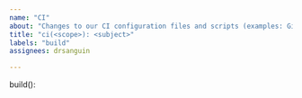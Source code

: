 ```yaml
---
name: "CI"
about: "Changes to our CI configuration files and scripts (examples: Github Actions, Dependabot)"
title: "ci(<scope>): <subject>"
labels: "build"
assignees: drsanguin

---
```

<!-- The header is mandatory and must conform to the Commit Message Header format.
build(<scope>): <short summary>
          │             │
          │             └─⫸ Summary in present tense. Not capitalized. No period at the end.
          │
          └─⫸ Commit Scope: deps|displays|speakers|common

The <summary> field is mandatory, the (<scope>) field is optional. -->
build(<scope>): <short summary>

<!-- The body is mandatory for all commits except for those of type "docs". When the body is present it must be at least 20 characters long and must conform to the Commit Message Body format.
Just as in the summary, use the imperative, present tense: "fix" not "fixed" nor "fixes".

Explain the motivation for the change in the commit message body. This commit message should explain why you are making the change. You can include a comparison of the previous behavior with the new behavior in order to illustrate the impact of the change.-->
<body>

<!-- The footer is optional. The Commit Message Footer format describes what the footer is used for and the structure it must have.
The footer can contain information about breaking changes and deprecations and is also the place to reference GitHub issues and other PRs that this commit closes or is related to.

For example:
BREAKING CHANGE: <breaking change summary>
<BLANK LINE>
<breaking change description + migration instructions>
<BLANK LINE>
<BLANK LINE>
Fixes #<issue number> 

or

DEPRECATED: <what is deprecated>
<BLANK LINE>
<deprecation description + recommended update path>
<BLANK LINE>
<BLANK LINE>
Closes #<pr number>-->
<footer>

<!-- Acknowledgment : https://github.com/angular/angular/blob/16fa9839890f9862bbe86e465add0e2a99c214e9/contributing-docs/commit-message-guidelines.md -->